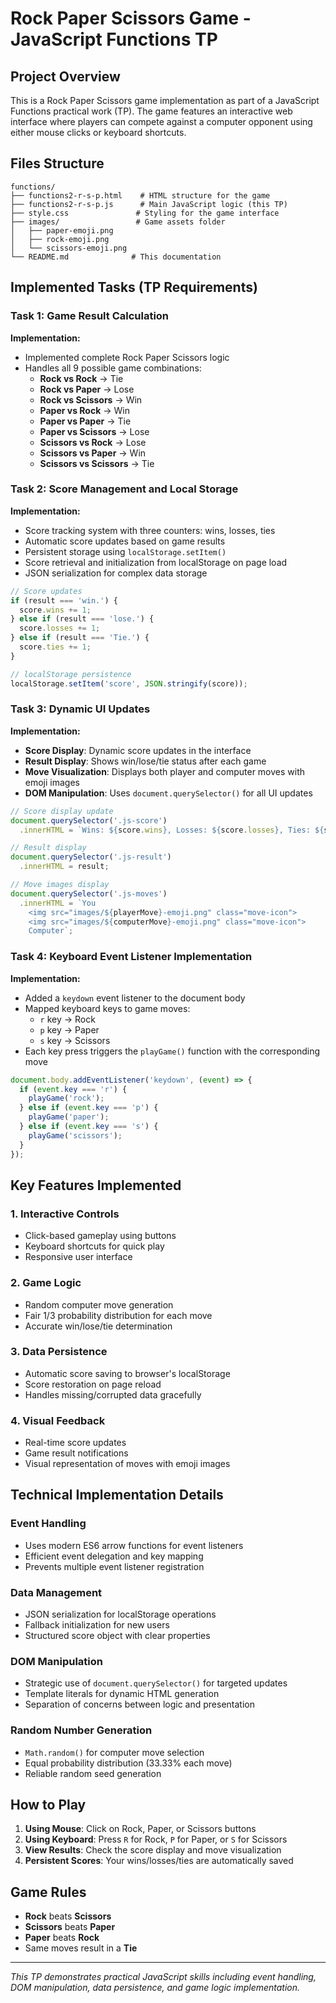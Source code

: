 # Rock Paper Scissors Game - JavaScript Functions TP

## Project Overview
This is a Rock Paper Scissors game implementation as part of a JavaScript Functions practical work (TP). The game features an interactive web interface where players can compete against a computer opponent using either mouse clicks or keyboard shortcuts.

## Files Structure
```
functions/
├── functions2-r-s-p.html    # HTML structure for the game
├── functions2-r-s-p.js      # Main JavaScript logic (this TP)
├── style.css               # Styling for the game interface
├── images/                 # Game assets folder
│   ├── paper-emoji.png
│   ├── rock-emoji.png
│   └── scissors-emoji.png
└── README.md              # This documentation
```

## Implemented Tasks (TP Requirements)

### Task 1: Game Result Calculation
**Implementation:**
- Implemented complete Rock Paper Scissors logic
- Handles all 9 possible game combinations:
  - **Rock vs Rock** → Tie
  - **Rock vs Paper** → Lose  
  - **Rock vs Scissors** → Win
  - **Paper vs Rock** → Win
  - **Paper vs Paper** → Tie
  - **Paper vs Scissors** → Lose
  - **Scissors vs Rock** → Lose
  - **Scissors vs Paper** → Win
  - **Scissors vs Scissors** → Tie

### Task 2: Score Management and Local Storage
**Implementation:**
- Score tracking system with three counters: wins, losses, ties
- Automatic score updates based on game results
- Persistent storage using `localStorage.setItem()`
- Score retrieval and initialization from localStorage on page load
- JSON serialization for complex data storage

```javascript
// Score updates
if (result === 'win.') {
  score.wins += 1;
} else if (result === 'lose.') {
  score.losses += 1;
} else if (result === 'Tie.') {
  score.ties += 1;
}

// localStorage persistence
localStorage.setItem('score', JSON.stringify(score));
```

### Task 3: Dynamic UI Updates

**Implementation:**
- **Score Display**: Dynamic score updates in the interface
- **Result Display**: Shows win/lose/tie status after each game
- **Move Visualization**: Displays both player and computer moves with emoji images
- **DOM Manipulation**: Uses `document.querySelector()` for all UI updates

```javascript
// Score display update
document.querySelector('.js-score')
  .innerHTML = `Wins: ${score.wins}, Losses: ${score.losses}, Ties: ${score.ties}`;

// Result display
document.querySelector('.js-result')
  .innerHTML = result;

// Move images display
document.querySelector('.js-moves')
  .innerHTML = `You
    <img src="images/${playerMove}-emoji.png" class="move-icon">
    <img src="images/${computerMove}-emoji.png" class="move-icon">
    Computer`;
```

### Task 4: Keyboard Event Listener Implementation

**Implementation:**
- Added a `keydown` event listener to the document body
- Mapped keyboard keys to game moves:
  - `r` key → Rock
  - `p` key → Paper  
  - `s` key → Scissors
- Each key press triggers the `playGame()` function with the corresponding move

```javascript
document.body.addEventListener('keydown', (event) => {
  if (event.key === 'r') {
    playGame('rock');
  } else if (event.key === 'p') {
    playGame('paper');
  } else if (event.key === 's') {
    playGame('scissors');
  }
});
```

## Key Features Implemented

### 1. **Interactive Controls**
- Click-based gameplay using buttons
- Keyboard shortcuts for quick play
- Responsive user interface

### 2. **Game Logic**
- Random computer move generation
- Fair 1/3 probability distribution for each move
- Accurate win/lose/tie determination

### 3. **Data Persistence**
- Automatic score saving to browser's localStorage
- Score restoration on page reload
- Handles missing/corrupted data gracefully

### 4. **Visual Feedback**
- Real-time score updates
- Game result notifications
- Visual representation of moves with emoji images

## Technical Implementation Details

### Event Handling
- Uses modern ES6 arrow functions for event listeners
- Efficient event delegation and key mapping
- Prevents multiple event listener registration

### Data Management
- JSON serialization for localStorage operations
- Fallback initialization for new users
- Structured score object with clear properties

### DOM Manipulation
- Strategic use of `document.querySelector()` for targeted updates
- Template literals for dynamic HTML generation
- Separation of concerns between logic and presentation

### Random Number Generation
- `Math.random()` for computer move selection
- Equal probability distribution (33.33% each move)
- Reliable random seed generation

## How to Play
1. **Using Mouse**: Click on Rock, Paper, or Scissors buttons
2. **Using Keyboard**: Press `R` for Rock, `P` for Paper, or `S` for Scissors  
3. **View Results**: Check the score display and move visualization
4. **Persistent Scores**: Your wins/losses/ties are automatically saved

## Game Rules
- **Rock** beats **Scissors**
- **Scissors** beats **Paper**  
- **Paper** beats **Rock**
- Same moves result in a **Tie**

---
*This TP demonstrates practical JavaScript skills including event handling, DOM manipulation, data persistence, and game logic implementation.*
